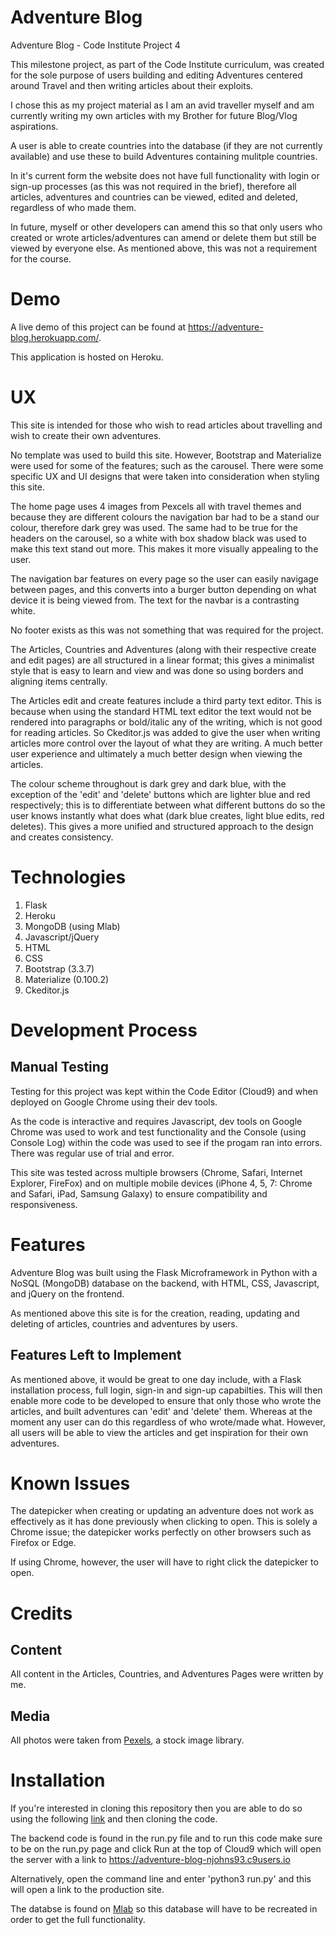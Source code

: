 # Adventure Blog
Adventure Blog - Code Institute Project 4

This milestone project, as part of the Code Institute curriculum, was created for the sole purpose of users building and editing Adventures centered around Travel and then writing articles about their exploits.

I chose this as my project material as I am an avid traveller myself and am currently writing my own articles with my Brother for future Blog/Vlog aspirations.

A user is able to create countries into the database (if they are not currently available) and use these to build Adventures containing mulitple countries.

In it's current form the website does not have full functionality with login or sign-up processes (as this was not required in the brief), therefore all articles, adventures and countries can be viewed, edited and deleted, regardless of who made them.

In future, myself or other developers can amend this so that only users who created or wrote articles/adventures can amend or delete them but still be viewed by everyone else. As mentioned above, this was not a requirement for the course.

# Demo
A live demo of this project can be found at https://adventure-blog.herokuapp.com/.

This application is hosted on Heroku.

# UX
This site is intended for those who wish to read articles about travelling and wish to create their own adventures.

No template was used to build this site. However, Bootstrap and Materialize were used for some of the features; such as the carousel. There were some specific UX and UI designs that were taken into consideration when styling this site.

The home page uses 4 images from Pexcels all with travel themes and because they are different colours the navigation bar had to be a stand our colour, therefore dark grey was used. The same had to be true for the headers on the carousel, so a white with box shadow black was used to make this text stand out more. This makes it more visually appealing to the user.

The navigation bar features on every page so the user can easily navigage between pages, and this converts into a burger button depending on what device it is being viewed from. The text for the navbar is a contrasting white.

No footer exists as this was not something that was required for the project.

The Articles, Countries and Adventures (along with their respective create and edit pages) are all structured in a linear format; this gives a minimalist style that is easy to learn and view and was done so using borders and aligning items centrally.

The Articles edit and create features include a third party text editor. This is because when using the standard HTML text editor the text would not be rendered into paragraphs or bold/italic any of the writing, which is not good for reading articles. So Ckeditor.js was added to give the user when writing articles more control over the layout of what they are writing. A much better user experience and ultimately a much better design when viewing the articles.

The colour scheme throughout is dark grey and dark blue, with the exception of the 'edit' and 'delete' buttons which are lighter blue and red respectively; this is to differentiate between what different buttons do so the user knows instantly what does what (dark blue creates, light blue edits, red deletes). This gives a more unified and structured approach to the design and creates consistency.

# Technologies
1. Flask
2. Heroku
3. MongoDB (using Mlab)
4. Javascript/jQuery
5. HTML
7. CSS
8. Bootstrap (3.3.7)
9. Materialize (0.100.2)
10. Ckeditor.js

# Development Process
## Manual Testing
Testing for this project was kept within the Code Editor (Cloud9) and when deployed on Google Chrome using their dev tools.

As the code is interactive and requires Javascript, dev tools on Google Chrome was used to work and test functionality and the Console (using Console Log) within the code was used
to see if the progam ran into errors. There was regular use of trial and error.

This site was tested across multiple browsers (Chrome, Safari, Internet Explorer, FireFox) and on multiple mobile devices (iPhone 4, 5, 7: Chrome and Safari, iPad, Samsung Galaxy) to ensure compatibility and responsiveness.

# Features
Adventure Blog was built using the Flask Microframework in Python with a NoSQL (MongoDB) database on the backend, with HTML, CSS, Javascript, and jQuery on the frontend.

As mentioned above this site is for the creation, reading, updating and deleting of articles, countries and adventures by users.

## Features Left to Implement
As mentioned above, it would be great to one day include, with a Flask installation process, full login, sign-in and sign-up capabilties. This will then enable more code to be developed to ensure that only those who wrote the articles, and built adventures can 'edit' and 'delete' them. Whereas at the moment any user can do this regardless of who wrote/made what. However, all users will be able to view the articles and get inspiration for their own adventures.

# Known Issues
The datepicker when creating or updating an adventure does not work as effectively as it has done previously when clicking to open. This is solely a Chrome issue; the datepicker works perfectly on other browsers such as Firefox or Edge.

If using Chrome, however, the user will have to right click the datepicker to open. 

# Credits
## Content
All content in the Articles, Countries, and Adventures Pages were written by me.

## Media
All photos were taken from [Pexels](https://www.pexels.com/), a stock image library.

# Installation

If you're interested in cloning this repository then you are able to do so using the following [link](https://github.com/NathenJohns/adventure_blog) and then cloning the code.

The backend code is found in the run.py file and to run this code make sure to be on the run.py page and click Run at the top of Cloud9 which will open the server with a link to https://adventure-blog-njohns93.c9users.io

Alternatively, open the command line and enter 'python3 run.py' and this will open a link to the production site.

The databse is found on [Mlab](https://mlab.com/login/) so this database will have to be recreated in order to get the full functionality.
